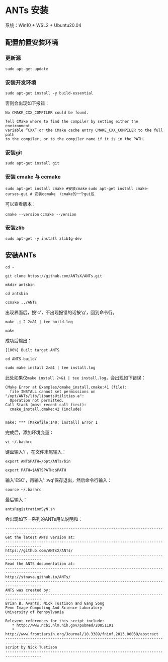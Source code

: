 # ANTs 安装

系统：Win10 + WSL2 + Ubuntu20.04

## 配置前置安装环境

### 更新源

`sudo apt-get update`

### 安装开发环境

`sudo apt-get install -y build-essential`

否则会出现如下报错：

```
No CMAKE_CXX_COMPILER could be found.

Tell CMake where to find the compiler by setting either the environment
variable “CXX” or the CMake cache entry CMAKE_CXX_COMPILER to the full path
to the compiler, or to the compiler name if it is in the PATH.
```

### 安装git

`sudo apt-get install git`

### 安装 cmake 与 ccmake

`sudo apt-get install cmake	#安装cmake` 
`sudo apt-get install cmake-curses-gui # 安装ccmake （cmake的一个gui包`

可以查看版本：

`cmake --version`
`ccmake --version`

### 安装zlib

`sudo apt-get -y install zlib1g-dev`

## 安装ANTs

`cd ~`

`git clone https://github.com/ANTsX/ANTs.git`

`mkdir antsbin`

`cd antsbin`

`ccmake ../ANTs`

出现界面后，按'c'，不出现报错的话按'g'，回到命令行。

`make -j 2 2>&1 | tee build.log`

`make`

成功后输出：

```
[100%] Built target ANTS
```

`cd ANTS-build/`

`sudo make install 2>&1 | tee install.log`

此处如果仅`make install 2>&1 | tee install.log`，会出现如下错误：

```
CMake Error at Examples/cmake_install.cmake:41 (file):
  file INSTALL cannot set permissions on "/opt/ANTs/lib/libantsUtilities.a":
  Operation not permitted.
Call Stack (most recent call first):
  cmake_install.cmake:42 (include)


make: *** [Makefile:140: install] Error 1
```

完成后，添加环境变量：

`vi ~/.bashrc`

键盘输入'i'，在文件末尾输入：

`export ANTSPATH=/opt/ANTs/bin`

`export PATH=$ANTSPATH:$PATH`

输入'ESC'，再输入'::wq'保存退出，然后命令行输入：

`source ~/.bashrc`

最后输入：

`antsRegistrationSyN.sh`

会出现如下一系列的ANTs用法说明和：

    --------------------------------------------------------------------------------------
    Get the latest ANTs version at:
    --------------------------------------------------------------------------------------
    https://github.com/ANTsX/ANTs/
    --------------------------------------------------------------------------------------
    Read the ANTS documentation at:
    --------------------------------------------------------------------------------------
    http://stnava.github.io/ANTs/
    --------------------------------------------------------------------------------------
    ANTS was created by:
    --------------------------------------------------------------------------------------
    Brian B. Avants, Nick Tustison and Gang Song
    Penn Image Computing And Science Laboratory
    University of Pennsylvania
    
    Relevent references for this script include:
       * http://www.ncbi.nlm.nih.gov/pubmed/20851191
       * http://www.frontiersin.org/Journal/10.3389/fninf.2013.00039/abstract
    --------------------------------------------------------------------------------------
    script by Nick Tustison
    --------------------------------------------------------------------------------------

